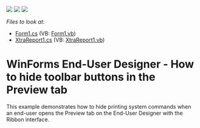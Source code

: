 <!-- default badges list -->
![](https://img.shields.io/endpoint?url=https://codecentral.devexpress.com/api/v1/VersionRange/128604966/10.2.3%2B)
[![](https://img.shields.io/badge/Open_in_DevExpress_Support_Center-FF7200?style=flat-square&logo=DevExpress&logoColor=white)](https://supportcenter.devexpress.com/ticket/details/E1033)
[![](https://img.shields.io/badge/📖_How_to_use_DevExpress_Examples-e9f6fc?style=flat-square)](https://docs.devexpress.com/GeneralInformation/403183)
<!-- default badges end -->
<!-- default file list -->
*Files to look at*:

* [Form1.cs](./CS/RibbonDesigner/Form1.cs) (VB: [Form1.vb](./VB/RibbonDesigner/Form1.vb))
* [XtraReport1.cs](./CS/RibbonDesigner/XtraReport1.cs) (VB: [XtraReport1.vb](./VB/RibbonDesigner/XtraReport1.vb))
<!-- default file list end -->
# WinForms End-User Designer - How to hide toolbar buttons in the Preview tab


<p>This example demonstrates how to hide printing system commands when an end-user opens the Preview tab on the End-User Designer with the Ribbon interface. <br />
<br />
</p>

<br/>


